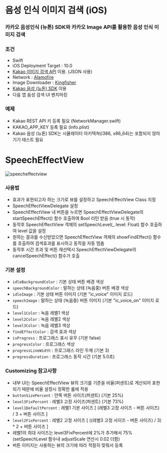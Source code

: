 # 음성 인식 이미지 검색 (iOS)
### 카카오 음성인식 (뉴톤) SDK와 카카오 Image API를 활용한 음성 인식 이미지 검색  
### 조건
- Swift
- iOS Deployment Target : 10.0
- [Kakao 이미지 검색 API](https://developers.kakao.com/docs/restapi/search#%EC%9D%B4%EB%AF%B8%EC%A7%80-%EA%B2%80%EC%83%89) 이용. (JSON 사용)
- Network : [Alamofire](https://github.com/Alamofire/Alamofire)
- Image Downloader : [Kingfisher](https://github.com/onevcat/Kingfisher)
- [Kakao 음성 (뉴톤) SDK](https://developers.kakao.com/docs/ios/speech) 이용
- 다음 앱 음성 검색 UI 벤치마킹
### 예제
- Kakao REST API 키 등록 필요 (NetworkManager.swift)
- KAKAO_APP_KEY 등록 필요 (Info.plist)
- Kakao 음성 (뉴톤) SDK는 시뮬레이터 아키텍쳐(i386, x86_64)는 포함되지 않아 기기 테스트 필요

# SpeechEffectView
![speecheffectview](https://user-images.githubusercontent.com/45442864/49369776-95010700-f735-11e8-9396-ae7a19f07afb.gif)
### 사용법
- 효과가 표현되고자 하는 크기로 뷰를 설정하고 SpeechEffectView Class 지정
- SpeechEffectViewDelegate 설정
- SpeechEffectView 내 버튼을 누르면 SpeechEffectViewDelegate의 startSpeechEffect() 함수 호출하여 Bool 리턴 받음 (true 시 동작)
- 동작후 SpeechEffectView 객체의 setSpeechLevel(_ level: Float) 함수 호출하여 level 값을 설정
- 원하는 결과를 수신받았으면 SpeechEffectView 객체의 showFindEffect() 함수를 호출하여 검색효과를 표시하고 동작을 자동 멈춤
- 동작후 시간 초과 및 버튼 재선택시 SpeechEffectViewDelegate의 cancelSpeechEffect() 함수가 호출

### 기본 설정
- `idleBackgroundColor` : 기본 상태 버튼 배경 색상
- `speechBackgroundColor` : 말하는 상태 (녹음중) 버튼 배경 색상
- `idleImage` : 기본 상태 버튼 이미지 (기본 "ic_voice" 이미지 로드)
- `speechImage` : 말하는 상태 (녹음중) 버튼 이미지 (기본 "ic_voice_on" 이미지 로드)
- `level1Color` : 녹음 레벨1 색상
- `level2Color` : 녹음 레벨2 색상
- `level3Color` : 녹음 레벨3 색상
- `findEffectColor` : 검색 효과 색상
- `isProgress` : 프로그래스 표시 유무 (기본 false)
- `progressColor` : 프로그래스 색상
- `progressLineWidth` : 프로그래스 라인 두께 (기본 3)
- `progressDuration` : 프로그래스 동작 시간 (기본 5.0초)


### Customizing 참고사항
- 내부 UI는 SpeechEffectView 뷰의 크기를 기준을 비율(퍼센트)로 계산되어 표현되기 때문에 비율 설정시 정확한 룰에 적용
- `buttonSizePercent` : 안쪽 버튼 사이즈(퍼센트) (기본 25%)
- `level3FixPercent` : 레벨3 고정 사이즈(퍼센트) (기본 73%)
- `level1DefaultPercent` : 레벨1 기본 사이즈 [ (레벨3 고정 사이즈 - 버튼 사이즈) / 3 + 버튼 사이즈 ]
- `level2FixPercent` : 레벨2 고정 사이즈 [ ((레벨3 고정 사이즈 - 버튼 사이즈) / 3) * 2  + 버튼 사이즈 ]
- 레벨1의 최대 사이즈는 level3FixPercent에 2%가 추가해서 75% (setSpeechLevel 함수내 adjustScale 연산시 0.02 더함)
- 버튼 이미지는 사용하는 뷰의 크기에 따라 적절히 맞춰서 등록
